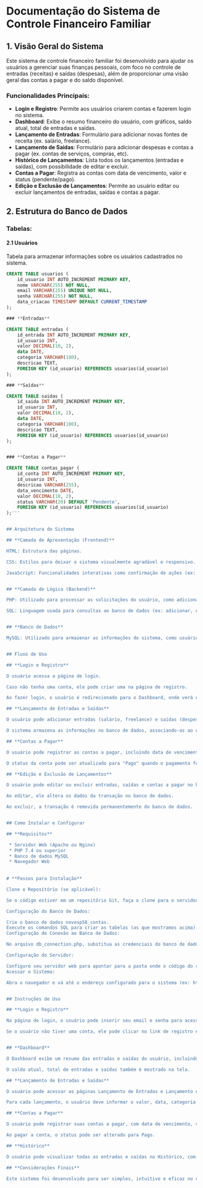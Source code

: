 # Documentação do Sistema de Controle Financeiro Familiar

## 1. Visão Geral do Sistema
Este sistema de controle financeiro familiar foi desenvolvido para ajudar os usuários a gerenciar suas finanças pessoais, com foco no controle de entradas (receitas) e saídas (despesas), além de proporcionar uma visão geral das contas a pagar e do saldo disponível.

### Funcionalidades Principais:
- **Login e Registro**: Permite aos usuários criarem contas e fazerem login no sistema.
- **Dashboard**: Exibe o resumo financeiro do usuário, com gráficos, saldo atual, total de entradas e saídas.
- **Lançamento de Entradas**: Formulário para adicionar novas fontes de receita (ex. salário, freelance).
- **Lançamento de Saídas**: Formulário para adicionar despesas e contas a pagar (ex. contas de serviços, compras, etc).
- **Histórico de Lançamentos**: Lista todos os lançamentos (entradas e saídas), com possibilidade de editar e excluir.
- **Contas a Pagar**: Registra as contas com data de vencimento, valor e status (pendente/pago).
- **Edição e Exclusão de Lançamentos**: Permite ao usuário editar ou excluir lançamentos de entradas, saídas e contas a pagar.

## 2. Estrutura do Banco de Dados

### Tabelas:

#### 2.1 **Usuários**
Tabela para armazenar informações sobre os usuários cadastrados no sistema.

```sql
CREATE TABLE usuarios (
    id_usuario INT AUTO_INCREMENT PRIMARY KEY,
    nome VARCHAR(255) NOT NULL,
    email VARCHAR(255) UNIQUE NOT NULL,
    senha VARCHAR(255) NOT NULL,
    data_criacao TIMESTAMP DEFAULT CURRENT_TIMESTAMP
);

### **Entradas**

CREATE TABLE entradas (
    id_entrada INT AUTO_INCREMENT PRIMARY KEY,
    id_usuario INT,
    valor DECIMAL(10, 2),
    data DATE,
    categoria VARCHAR(100),
    descricao TEXT,
    FOREIGN KEY (id_usuario) REFERENCES usuarios(id_usuario)
);

### **Saídas** 

CREATE TABLE saidas (
    id_saida INT AUTO_INCREMENT PRIMARY KEY,
    id_usuario INT,
    valor DECIMAL(10, 2),
    data DATE,
    categoria VARCHAR(100),
    descricao TEXT,
    FOREIGN KEY (id_usuario) REFERENCES usuarios(id_usuario)
);


### **Contas a Pagar**

CREATE TABLE contas_pagar (
    id_conta INT AUTO_INCREMENT PRIMARY KEY,
    id_usuario INT,
    descricao VARCHAR(255),
    data_vencimento DATE,
    valor DECIMAL(10, 2),
    status VARCHAR(20) DEFAULT 'Pendente',
    FOREIGN KEY (id_usuario) REFERENCES usuarios(id_usuario)
);'''


## Arquitetura do Sistema

## **Camada de Apresentação (Frontend)**

HTML: Estrutura das páginas.

CSS: Estilos para deixar o sistema visualmente agradável e responsivo.

JavaScript: Funcionalidades interativas como confirmação de ações (ex: exclusão de conta) e submissão de formulários.


## **Camada de Lógica (Backend)**

PHP: Utilizado para processar as solicitações do usuário, como adicionar/editar/excluir dados, além de interagir com o banco de dados.

SQL: Linguagem usada para consultas ao banco de dados (ex: adicionar, editar e excluir registros).


## **Banco de Dados**

MySQL: Utilizado para armazenar as informações do sistema, como usuários, entradas, saídas e contas a pagar.


## Fluxo de Uso

## **Login e Registro**

O usuário acessa a página de login.

Caso não tenha uma conta, ele pode criar uma na página de registro.

Ao fazer login, o usuário é redirecionado para o Dashboard, onde verá um resumo financeiro.

## **Lançamento de Entradas e Saídas**

O usuário pode adicionar entradas (salário, freelance) e saídas (despesas, compras) nas respectivas páginas.

O sistema armazena as informações no banco de dados, associando-as ao usuário.

## **Contas a Pagar**

O usuário pode registrar as contas a pagar, incluindo data de vencimento, valor e status.

O status da conta pode ser atualizado para "Pago" quando o pagamento for realizado.

## **Edição e Exclusão de Lançamentos**

O usuário pode editar ou excluir entradas, saídas e contas a pagar no histórico.

Ao editar, ele altera os dados da transação no banco de dados.

Ao excluir, a transação é removida permanentemente do banco de dados.


## Como Instalar e Configurar 

## **Requisitos**

 * Servidor Web (Apache ou Nginx)
 * PHP 7.4 ou superior
 * Banco de dados MySQL
 * Navegador Web
 
 
# **Passos para Instalação** 

Clone o Repositório (se aplicável):

Se o código estiver em um repositório Git, faça o clone para o servidor.

Configuração do Banco de Dados:

Crie o banco de dados novosp58_contas.
Execute os comandos SQL para criar as tabelas (as que mostramos acima).
Configuração de Conexão ao Banco de Dados:

No arquivo db_connection.php, substitua as credenciais do banco de dados (host, username, password, dbname) pelas suas próprias configurações.

Configuração do Servidor:

Configure seu servidor web para apontar para a pasta onde o código do sistema está localizado.
Acessar o Sistema:

Abra o navegador e vá até o endereço configurado para o sistema (ex: http://localhost/controle-financeiro).


## Instruções de Uso

## **Login e Registro**

Na página de login, o usuário pode inserir seu email e senha para acessar sua conta.

Se o usuário não tiver uma conta, ele pode clicar no link de registro e preencher as informações necessárias (nome, email, senha).


## **Dashboard**

O Dashboard exibe um resumo das entradas e saídas do usuário, incluindo gráficos de distribuição financeira.

O saldo atual, total de entradas e saídas também é mostrado na tela.

## **Lançamento de Entradas e Saídas**

O usuário pode acessar as páginas Lançamento de Entradas e Lançamento de Saídas para adicionar novos registros financeiros.

Para cada lançamento, o usuário deve informar o valor, data, categoria e uma descrição opcional.

## **Contas a Pagar**

O usuário pode registrar suas contas a pagar, com data de vencimento, valor e status.

Ao pagar a conta, o status pode ser alterado para Pago.

## **Histórico**

O usuário pode visualizar todas as entradas e saídas no Histórico, com a possibilidade de editar ou excluir os registros.

## **Considerações Finais**

Este sistema foi desenvolvido para ser simples, intuitivo e eficaz no controle das finanças pessoais. No entanto, existem várias melhorias que podem ser feitas, como adicionar funcionalidades de orçamento, integração com APIs bancárias e até mesmo a possibilidade de gerar relatórios e gráficos mais avançados.


